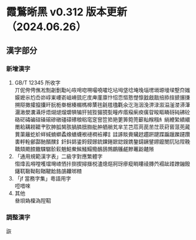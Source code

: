 # 霞鶩晰黑 v0.312 版本更新（2024.06.26）
## 漢字部分
### 新增漢字
1. GB/T 12345 所收字  
  丌伲侉俜僬凇劁劌劐勱吣咴唣唿嗍嘬嘵嚯圪坫坶垡埝埯堍堖塄塥塬墁墚墼夼媸嫫嬷尜尥岙峁崞崬崾嵛嵫嵴巰庀庋庳廑廪忭怊恧慪憝憷懔戤戧戬掊掭揎搋搌搛搠搿撖攉攛攮旰朊栀桊椐楱榍榪槔橥毪毹氆氌氍氽汔沲洇浼淠渌溆溻滏漤漭潷潿澉澩瀵灄烀焐煳煺熘爝犋犏犴狨狴猸獍甏疃痄痦瘊瘌瘐癀眢睃瞘瞵砑砘砩砼硌硭碡碥碹磉磙磣礅礓礞礤稂稆窀窆窨笸筘筢筻箅箢篼籪籼糇糨糹緔緶縶繢繯罱耠耩耮耱肀肷胂胍胬胲腡膦膪臌舭舯舾艄芄芈芏芑苊苘苠苤茳莰葤蒈蒎蔸蕆蕒蕖蘺虼蚧蛘蜮蝻螄蟊蟓蟮蠛裉褳襇襝襻訁詿諑賧賫贜趑趲趼踺蹀蹁躐躒躚躦軎軤輇鄶酃酏醑醭釒釺鈄銱鋈鋝鋟鋣鋶錁錈鍁鍃鎪鎸鏊鐋鐝鐾鑔鑹閿阢阽陧鞔鞽頦颮餷饊騍驏骱鬏魈鮚鮝鯴鰠鰨鰳鴯鴰鵓鶥鸌鹺黲鼉鼢齄𨻶
2. 「通用規範漢字表」二級字對應繁體字  
  㥮㸆厾嘚嘡嚄壋壪嵖恓拤捯揳撏擓棁濜熜熰牁玡瘮瘲睄瞜祾膞茓褟跐踒蹽鏰鏺鐯靰靸靿鞡鞧鞬餄餎鵮齉𠳐𥻗
3. 「jf 當務字集」粵語用字  
  哣唶唻
4. 其他  
  叄垻媯檁溈隉鞀
### 調整漢字
詼
